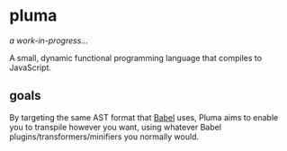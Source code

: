# pluma

_a work-in-progress..._

A small, dynamic functional programming language that compiles to JavaScript.

## goals

By targeting the same AST format that [Babel](Babel) uses, Pluma aims to enable you to transpile however you want, using whatever Babel plugins/transformers/minifiers you normally would.
